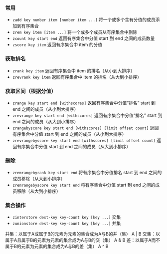 ### 常用
* `zadd key number item [number item ...]` 将一个或多个含有分值的成员添加到有序集合
* `zrem key item [item ...]` 将一个或多个成员从有序集合中删除
* `zcount key start end` 返回有序集合中分值 start 到 end 之间的成员数量
* `zscore key item` 返回有序集合中 item 的分值

### 获取排名
* `zrank key item` 返回有序集合中 item 的排名（从小到大排序）
* `zrevrank key item` 返回有序集合中 item 的排名（从大到小排序）

### 获取区间（根据分值）
* `zrange key start end [withscores]` 返回有序集合中分值“排名” start 到 end 之间的成员（从小到大排序）
* `zrevrange key start end [withscores]` 返回有序集合中分值“排名” start 到 end 之间的成员（从大到小排序）
* `zrangebyscore key start end [withscores] [limit offset count]` 返回有序集合中分值 start 到 end 之间的成员（从小到大排序）
* `zrevrangebyscore key start end [withscores] [limit offset count]` 返回有序集合中分值 start 到 end 之间的成员（从大到小排序）

### 删除
* `zremrangebyrank key start end` 将有序集合中分值排名 start 到 end 之间的成员移除（从大到小排序）
* `zremrangebyscore key start end` 将有序集合中分值 start 到 end 之间的成员移除（从大到小排序）

### 集合操作
* `zinterstore dest-key key-count key [key ...]` 交集
* `zunionstore dest-key key-count key [key ...]` 并集

并集：以属于A或属于B的元素为元素的集合成为A与B的并（集） A | B
交集：以属于A且属于B的元素为元素的集合成为A与B的交（集） A & B
差：以属于A而不属于B的元素为元素的集合成为A与B的差（集） A ^ B
